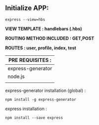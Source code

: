 ## Initialize APP:
```
express --view=hbs
```
**VIEW TEMPLATE : handlebars (.hbs)**
<br>

**ROUTING METHOD INCLUDED : GET,POST**
<br>

**ROUTES : user, profile, index, test**
<br>

|PRE REQUISITES : |
|----|
|express-generator| 
| node.js |
||

express-generator installation (global) :
```
npm install -g express-generator
```

express installation :
```
npm install --save express
```





